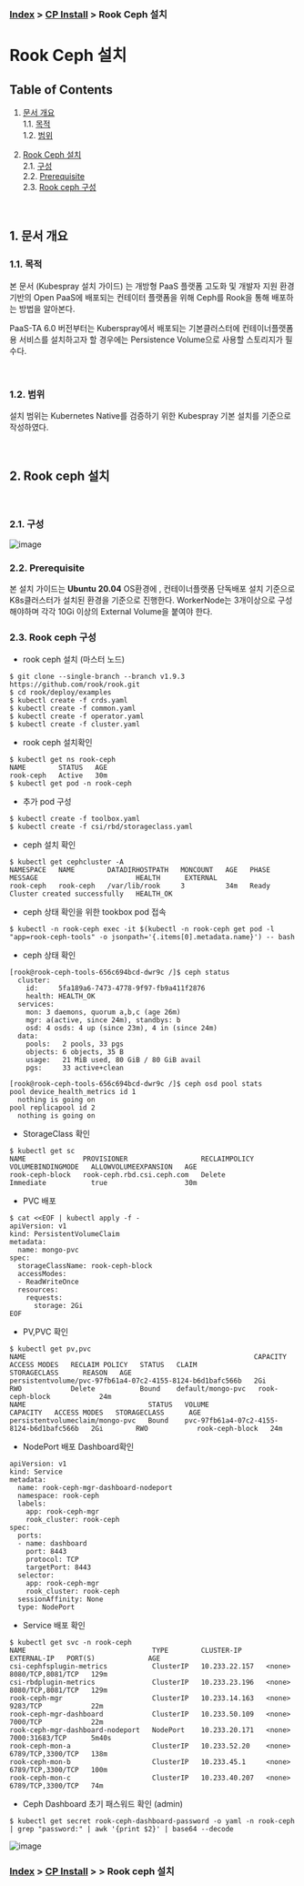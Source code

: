 ### [Index](https://github.com/K-PaaS/container-platform/blob/master/README.md) > [CP Install](/install-guide/Readme.md) > Rook Ceph 설치


# Rook Ceph 설치

## Table of Contents

1. [문서 개요](#1)  
  1.1. [목적](#1.1)  
  1.2. [범위](#1.2)  

2. [Rook Ceph 설치](#2)  
  2.1. [구성](#2.1)  
  2.2. [Prerequisite](#2.2)  
  2.3. [Rook ceph 구성](#2.3)  

<br>

## <div id='1'> 1. 문서 개요

### <div id='1.1'> 1.1. 목적
본 문서 (Kubespray 설치 가이드) 는 개방형 PaaS 플랫폼 고도화 및 개발자 지원 환경 기반의 Open PaaS에 배포되는 컨테이터 플랫폼을 위해 Ceph를 Rook을 통해 배포하는 방법을 알아본다.

PaaS-TA 6.0 버전부터는 Kuberspray에서 배포되는 기본클러스터에 컨테이너플랫폼용 서비스를 설치하고자 할 경우에는 Persistence Volume으로 사용할 스토리지가 필수다.

<br>

### <div id='1.2'> 1.2. 범위
설치 범위는 Kubernetes Native를 검증하기 위한 Kubespray 기본 설치를 기준으로 작성하였다.

<br>

## <div id='2'> 2. Rook ceph 설치

<br>

### <div id='2.1'> 2.1. 구성
![image](https://user-images.githubusercontent.com/67575226/204473474-519db488-2f05-4d3e-926e-b711cdd73f0f.png)


### <div id='2.2'> 2.2. Prerequisite
본 설치 가이드는 **Ubuntu 20.04** OS환경에 , 컨테이너플랫폼 단독배포 설치 기준으로 K8s클러스터가 설치된 환경을 기준으로 진행한다.
WorkerNode는 3개이상으로 구성해야하며 각각 10Gi 이상의 External Volume을 붙여야 한다.


### <div id='2.3'> 2.3. Rook ceph 구성
- rook ceph 설치 (마스터 노드)
```
$ git clone --single-branch --branch v1.9.3 https://github.com/rook/rook.git
$ cd rook/deploy/examples
$ kubectl create -f crds.yaml
$ kubectl create -f common.yaml
$ kubectl create -f operator.yaml
$ kubectl create -f cluster.yaml
```

- rook ceph 설치확인

```
$ kubectl get ns rook-ceph 
NAME        STATUS   AGE 
rook-ceph   Active   30m 
$ kubectl get pod -n rook-ceph 

```

- 추가 pod 구성
```
$ kubectl create -f toolbox.yaml
$ kubectl create -f csi/rbd/storageclass.yaml
```

- ceph 설치 확인
```
$ kubectl get cephcluster -A 
NAMESPACE   NAME        DATADIRHOSTPATH   MONCOUNT   AGE   PHASE   MESSAGE                        HEALTH      EXTERNAL 
rook-ceph   rook-ceph   /var/lib/rook     3          34m   Ready   Cluster created successfully   HEALTH_OK
```


- ceph 상태 확인을 위한 tookbox pod 접속
```
$ kubectl -n rook-ceph exec -it $(kubectl -n rook-ceph get pod -l "app=rook-ceph-tools" -o jsonpath='{.items[0].metadata.name}') -- bash
```

- ceph 상태 확인
```
[rook@rook-ceph-tools-656c694bcd-dwr9c /]$ ceph status 
  cluster: 
    id:     5fa189a6-7473-4778-9f97-fb9a411f2876 
    health: HEALTH_OK 
  services: 
    mon: 3 daemons, quorum a,b,c (age 26m) 
    mgr: a(active, since 24m), standbys: b 
    osd: 4 osds: 4 up (since 23m), 4 in (since 24m) 
  data: 
    pools:   2 pools, 33 pgs 
    objects: 6 objects, 35 B 
    usage:   21 MiB used, 80 GiB / 80 GiB avail 
    pgs:     33 active+clean

[rook@rook-ceph-tools-656c694bcd-dwr9c /]$ ceph osd pool stats 
pool device_health_metrics id 1 
  nothing is going on 
pool replicapool id 2 
  nothing is going on
```


- StorageClass 확인
```
$ kubectl get sc 
NAME              PROVISIONER                  RECLAIMPOLICY   VOLUMEBINDINGMODE   ALLOWVOLUMEEXPANSION   AGE 
rook-ceph-block   rook-ceph.rbd.csi.ceph.com   Delete          Immediate           true                   30m
```

- PVC 배포 
```
$ cat <<EOF | kubectl apply -f - 
apiVersion: v1 
kind: PersistentVolumeClaim 
metadata: 
  name: mongo-pvc 
spec: 
  storageClassName: rook-ceph-block 
  accessModes: 
  - ReadWriteOnce 
  resources: 
    requests: 
      storage: 2Gi 
EOF 
```

- PV,PVC 확인
```
$ kubectl get pv,pvc 
NAME                                                        CAPACITY   ACCESS MODES   RECLAIM POLICY   STATUS   CLAIM               STORAGECLASS      REASON   AGE 
persistentvolume/pvc-97fb61a4-07c2-4155-8124-b6d1bafc566b   2Gi        RWO            Delete           Bound    default/mongo-pvc   rook-ceph-block            24m 
NAME                              STATUS   VOLUME                                     CAPACITY   ACCESS MODES   STORAGECLASS      AGE 
persistentvolumeclaim/mongo-pvc   Bound    pvc-97fb61a4-07c2-4155-8124-b6d1bafc566b   2Gi        RWO            rook-ceph-block   24m
```

- NodePort 배포 Dashboard확인
```
apiVersion: v1 
kind: Service 
metadata: 
  name: rook-ceph-mgr-dashboard-nodeport 
  namespace: rook-ceph 
  labels: 
    app: rook-ceph-mgr 
    rook_cluster: rook-ceph 
spec: 
  ports: 
  - name: dashboard 
    port: 8443 
    protocol: TCP 
    targetPort: 8443 
  selector: 
    app: rook-ceph-mgr 
    rook_cluster: rook-ceph 
  sessionAffinity: None 
  type: NodePort
```

- Service 배포 확인
```
$ kubectl get svc -n rook-ceph 
NAME                               TYPE        CLUSTER-IP      EXTERNAL-IP   PORT(S)             AGE 
csi-cephfsplugin-metrics           ClusterIP   10.233.22.157   <none>        8080/TCP,8081/TCP   129m 
csi-rbdplugin-metrics              ClusterIP   10.233.23.196   <none>        8080/TCP,8081/TCP   129m 
rook-ceph-mgr                      ClusterIP   10.233.14.163   <none>        9283/TCP            22m 
rook-ceph-mgr-dashboard            ClusterIP   10.233.50.109   <none>        7000/TCP            22m 
rook-ceph-mgr-dashboard-nodeport   NodePort    10.233.20.171   <none>        7000:31683/TCP      5m40s 
rook-ceph-mon-a                    ClusterIP   10.233.52.20    <none>        6789/TCP,3300/TCP   138m 
rook-ceph-mon-b                    ClusterIP   10.233.45.1     <none>        6789/TCP,3300/TCP   100m 
rook-ceph-mon-c                    ClusterIP   10.233.40.207   <none>        6789/TCP,3300/TCP   74m
```

- Ceph Dashboard 초기 패스워드 확인 (admin)
```
$ kubectl get secret rook-ceph-dashboard-password -o yaml -n rook-ceph | grep "password:" | awk '{print $2}' | base64 --decode
```

![image](https://user-images.githubusercontent.com/67575226/204476235-3c3ed360-1576-4451-b090-3cfcc4e6ba44.png)


### [Index](https://github.com/K-PaaS/container-platform/blob/master/README.md) > [CP Install](https://github.com/PaaS-TA/paas-ta-container-platform/tree/master/install-guide) > > Rook ceph 설치
